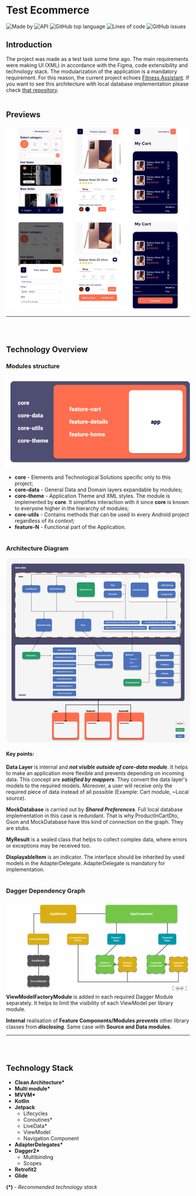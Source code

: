 # Test Ecommerce

![Made by](https://img.shields.io/badge/Made%20by-r--khvstnv-orange)
![API](https://img.shields.io/badge/API-21%2B-brightgreen)
![GitHub top language](https://img.shields.io/github/languages/top/r-khvstnv/TestEcommerce)
![Lines of code](https://img.shields.io/tokei/lines/github/r-khvstnv/TestEcommerce)
![GitHub issues](https://img.shields.io/github/issues/r-khvstnv/TestEcommerce)

## Introduction

The project was made as a test task some time ago. The main requirements were making UI (XML) in accordance with the Figma, code extensibility and technology stack. The modularization of the application is a mandatory requirement. For this reason, the current project echoes [Fitness Assistant](https://github.com/r-khvstnv/WorkoutApp). If you want to see this architecture with local database implementation please check [that repository](https://github.com/r-khvstnv/WorkoutApp).
<br/><br/>

## Previews
![image](i_previews/screen_preview.png)

---
<br/><br/>

## Technology Overview
### Modules structure
![image](i_previews/modules_structure.png)
- __core__ - Elements and Technological Solutions specific only to this project;
- __core-data__ - General Data and Domain layers expandable by modules;
- __core-theme__ - Application Theme and XML styles. The module is implemented by __core__. It simplifies interaction with it since __core__ is known to everyone higher in the hierarchy of modules;
- __core-utils__ - Contains methods that can be used in every Android project regardless of its _context_;
- __feature-N__ - Functional part of the Application.
  <br/><br/>

### Architecture  Diagram
![image](i_previews/clean_layers.png)
#### Key points:
__Data Layer__ is internal and ___not visible outside of core-data module___. It helps to make an application more flexible and prevents depending on incoming data. This concept are ___satisfied by mappers___. They convert the data layer's models to the required models. Moreover, a user will receive only the required piece of data instead of all possible (Example: Cart module, ~Local source).

__MockDatabase__ is carried out by ___Shared Preferences___. Full local database implementation in this case is redundant. That is why ProductInCartDto, Gson and MockDatabase have this kind of connection on the graph. They are stubs.

__MyResult__ is a sealed class that helps to collect complex data, where errors or exceptions may be received too.

__DisplayableItem__ is an indicator. The interface should be inherited by used models in the AdapterDelegate. AdapterDelegate is mandatory for implementation.
<br/><br/>

### Dagger Dependency Graph
![image](i_previews/dagger_deps2.png)
__ViewModelFactoryModule__ is added in each required Dagger Module separately. It helps to limit the visibility of each ViewModel per library module.

__Internal__ realisation of __Feature Components/Modules__ ___prevents___ other library classes from ___disclosing___. Same case with __Source and Data modules__.

---
<br/><br/>

## Technology Stack
- __Clean Architecture*__
- __Multi module*__
- __MVVM*__
- __Kotlin__
- __Jetpack__
  - Lifecycles
  - Coroutines*
  - LiveData*
  - ViewModel
  - Navigation Component
- __AdapterDelegates*__
- __Dagger2*__
  - Multibinding
  - Scopes
- __Retrofit2__
- __Glide__


__(*)__ - _Recommended technology stack_